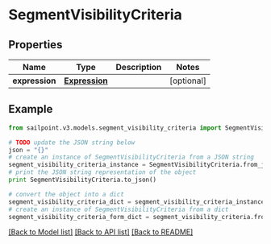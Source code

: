 # SegmentVisibilityCriteria


## Properties

Name | Type | Description | Notes
------------ | ------------- | ------------- | -------------
**expression** | [**Expression**](Expression.md) |  | [optional] 

## Example

```python
from sailpoint.v3.models.segment_visibility_criteria import SegmentVisibilityCriteria

# TODO update the JSON string below
json = "{}"
# create an instance of SegmentVisibilityCriteria from a JSON string
segment_visibility_criteria_instance = SegmentVisibilityCriteria.from_json(json)
# print the JSON string representation of the object
print SegmentVisibilityCriteria.to_json()

# convert the object into a dict
segment_visibility_criteria_dict = segment_visibility_criteria_instance.to_dict()
# create an instance of SegmentVisibilityCriteria from a dict
segment_visibility_criteria_form_dict = segment_visibility_criteria.from_dict(segment_visibility_criteria_dict)
```
[[Back to Model list]](../README.md#documentation-for-models) [[Back to API list]](../README.md#documentation-for-api-endpoints) [[Back to README]](../README.md)


